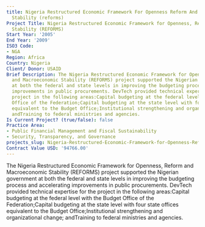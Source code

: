 ```yaml
---
title: Nigeria Restructured Economic Framework For Openness Reform And Macroeconomic
  Stability (reforms)
Project Title: Nigeria Restructured Economic Framework for Openness, Reform, and Macroeconomic
  Stability (REFORMS)
Start Year: '2005'
End Year: '2009'
ISO3 Code:
- NGA
Region: Africa
Country: Nigeria
Client/ Donor: USAID
Brief Description: The Nigeria Restructured Economic Framework for Openness, Reform
  and Macroeconomic Stability (REFORMS) project supported the Nigerian government
  at both the federal and state levels in improving the budgeting process and accelerating
  improvements in public procurements. DevTech provided technical expertise for the
  project in the following areas:Capital budgeting at the federal level with the Budget
  Office of the Federation;Capital budgeting at the state level with four state offices
  equivalent to the Budget Office;Institutional strengthening and organizational change;
  andTraining to federal ministries and agencies.
Is Current Project? (true/false): false
Practice Area:
- Public Financial Management and Fiscal Sustainability
- Security, Transparency, and Governance
projects_slug: Nigeria-Restructured-Economic-Framework-for-Openness-Reform-and-Macroeconomic-Stability-(REFORMS)
Contract Value USD: '94766.00'
---
```


The Nigeria Restructured Economic Framework for Openness, Reform and Macroeconomic Stability (REFORMS) project supported the Nigerian government at both the federal and state levels in improving the budgeting process and accelerating improvements in public procurements. DevTech provided technical expertise for the project in the following areas:Capital budgeting at the federal level with the Budget Office of the Federation;Capital budgeting at the state level with four state offices equivalent to the Budget Office;Institutional strengthening and organizational change; andTraining to federal ministries and agencies.